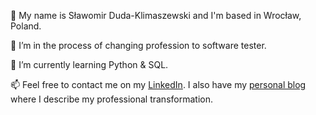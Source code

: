 👋 My name is Sławomir Duda-Klimaszewski and I'm based in Wrocław, Poland.

👀 I’m in the process of changing profession to software tester.

🌱 I’m currently learning Python & SQL.

📫 Feel free to contact me on my [LinkedIn](https://www.linkedin.com/in/slawomir-duda-klimaszewski/). I also have my [personal blog](https://blog.d-kl.pl) where I describe my professional transformation.

